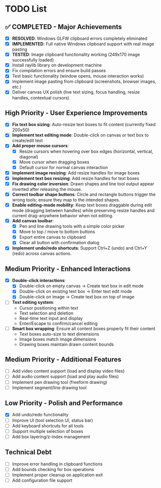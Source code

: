 # TODO List

## ✅ COMPLETED - Major Achievements
- [x] **RESOLVED**: Windows GLFW clipboard errors completely eliminated
- [x] **IMPLEMENTED**: Full native Windows clipboard support with real image pasting
- [x] **TESTED**: Image clipboard functionality working (249x170 image successfully loaded)
- [x] Install raylib library on development machine
- [x] Fix compilation errors and ensure build passes
- [x] Test basic functionality (window opens, mouse interaction works)
- [x] Implement image pasting from clipboard (screenshots, browser images, etc.)
- [x] Deliver canvas UX polish (live text sizing, focus handling, resize handles, contextual cursors)

## High Priority - User Experience Improvements
- [x] **Fix text box sizing**: Auto-resize text boxes to fit content (currently fixed 200x50)
- [x] **Implement text editing mode**: Double-click on canvas or text box to create/edit text
- [x] **Add proper mouse cursors**:
  - [x] Resize cursors when hovering over box edges (horizontal, vertical, diagonal)
  - [x] Move cursor when dragging boxes
  - [x] Default cursor for normal canvas interaction
- [x] **Implement image resizing**: Add resize handles for image boxes
- [x] **Implement text box resizing**: Add resize handles for text boxes
- [x] **Fix drawing color inversion**: Drawn shapes and line tool output appear inverted after releasing the mouse.
- [x] **Correct toolbar shape buttons**: Circle and rectangle buttons trigger the wrong tools; ensure they map to the intended shapes.
- [x] **Enable editing-mode mobility**: Keep text boxes draggable during edit mode (dragging between handles) while preserving resize handles and current drag-anywhere behavior when not editing.
- [x] **Add canvas toolbar**:
  - [x] Pen and line drawing tools with a simple color picker
  - [x] Move to top / move to bottom buttons
  - [x] Export entire canvas to clipboard
  - [x] Clear all button with confirmation dialog
- [x] **Implement undo/redo shortcuts**: Support Ctrl+Z (undo) and Ctrl+Y (redo) across canvas actions.

## Medium Priority - Enhanced Interactions
- [x] **Double-click interactions**:
  - [x] Double-click on empty canvas → Create text box in edit mode
  - [x] Double-click on existing text box → Enter text edit mode
  - [x] Double-click on image → Create text box on top of image
- [ ] **Text editing system**:
  - Cursor positioning within text
  - Text selection and deletion
  - Real-time text input and display
  - Enter/Escape to confirm/cancel editing
- [ ] **Smart box wrapping**: Ensure all content boxes properly fit their content
  - Text boxes auto-size to text dimensions
  - Image boxes match image dimensions
  - Drawing boxes maintain drawn content bounds

## Medium Priority - Additional Features
- [ ] Add video content support (load and display video files)
- [ ] Add audio content support (load and play audio files)
- [ ] Implement pen drawing tool (freeform drawing)
- [ ] Implement segment/line drawing tool

## Low Priority - Polish and Performance
- [x] Add undo/redo functionality
- [ ] Improve UI (tool selection UI, status bar)
- [ ] Add keyboard shortcuts for all tools
- [ ] Support multiple selection of boxes
- [ ] Add box layering/z-index management

## Technical Debt
- [ ] Improve error handling in clipboard functions
- [ ] Add bounds checking for box operations
- [ ] Implement proper cleanup on application exit
- [ ] Add configuration file support